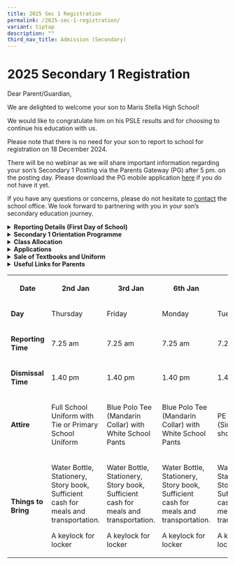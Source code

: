 ```yaml
---
title: 2025 Sec 1 Registration
permalink: /2025-sec-1-registration/
variant: tiptap
description: ""
third_nav_title: Admission (Secondary)
---
```

<h1>2025 Secondary 1 Registration</h1>
<p></p>
<p>Dear Parent/Guardian,</p>
<p>We are delighted to welcome your son to Maris Stella High School!</p>
<p>We would like to congratulate him on his PSLE results and for choosing
to continue his education with us.</p>
<p>Please note that there is no need for your son to report to school for
registration on 18 December 2024.</p>
<p>There will be no webinar as we will share important information regarding
your son’s Secondary 1 Posting via the Parents Gateway (PG) after 5 pm.
on the posting day. Please download the PG mobile application <a href="https://pg.moe.edu.sg/forms/sdf" rel="noopener nofollow" target="_blank">here</a> if
you do not have it yet.</p>
<p>If you have any questions or concerns, please do not hesitate to <a href="https://www.marisstellahigh.moe.edu.sg/about-mshs/contact-us/" rel="noopener nofollow" target="_blank">contact</a> the
school office. We look forward to partnering with you in your son’s secondary
education journey.</p>
<div data-type="detailGroup" class="isomer-accordion-group isomer-accordion isomer-accordion-white">
<details class="isomer-details">
<summary><strong>Reporting Details (First Day of School)</strong>
</summary>
<div data-type="detailsContent" class="isomer-details-content">
<p></p>
<ul data-tight="true" class="tight">
<li>
<p>Sec 1s are strongly encouraged to be in school by 7:15 am. Student Leaders
will be in the school compound to assist Sec 1s and guide them to their
respective classrooms.</p>
</li>
<li>
<p>Morning assembly starts at 7:30 am in the Shaw Hall.</p>
</li>
<li>
<p>Attire: Full school uniform and tie, with predominantly white shoes. Students
are allowed to wear their primary school uniform if they have not purchased
our school uniform in time.</p>
</li>
<li>
<p>There is no vegetarian stall in our canteen. Vegetarians may make special
arrangements with our Chinese and Muslim stalls for vegetable dishes during
recess or lunch.</p>
</li>
</ul>
</div>
</details>
</div>
<div data-type="detailGroup" class="isomer-accordion-group isomer-accordion isomer-accordion-white">
<details class="isomer-details">
<summary><strong>Secondary 1 Orientation Programme</strong>
</summary>
<div data-type="detailsContent" class="isomer-details-content">
<p></p>
<p></p>
<table style="minWidth: 175px">
<colgroup>
<col>
<col>
<col>
<col>
<col>
<col>
<col>
</colgroup>
<tbody>
<tr>
<th rowspan="1" colspan="1">
<p>Date</p>
</th>
<th rowspan="1" colspan="1">
<p>2nd Jan</p>
</th>
<th rowspan="1" colspan="1">
<p>3rd Jan</p>
</th>
<th rowspan="1" colspan="1">
<p>6th Jan</p>
</th>
<th rowspan="1" colspan="1">
<p>7th Jan</p>
</th>
<th rowspan="1" colspan="1">
<p>8th Jan</p>
</th>
<th rowspan="1" colspan="1">
<p>9th Jan</p>
</th>
</tr>
<tr>
<td rowspan="1" colspan="1">
<p><strong>Day</strong>
</p>
</td>
<td rowspan="1" colspan="1">
<p>Thursday</p>
</td>
<td rowspan="1" colspan="1">
<p>Friday</p>
</td>
<td rowspan="1" colspan="1">
<p>Monday</p>
</td>
<td rowspan="1" colspan="1">
<p>Tuesday</p>
</td>
<td rowspan="1" colspan="1">
<p>Wednesday</p>
</td>
<td rowspan="1" colspan="1">
<p>Thursday</p>
</td>
</tr>
<tr>
<td rowspan="1" colspan="1">
<p><strong>Reporting Time</strong>
</p>
</td>
<td rowspan="1" colspan="1">
<p>7.25 am</p>
</td>
<td rowspan="1" colspan="1">
<p>7.25 am</p>
</td>
<td rowspan="1" colspan="1">
<p>7.25 am</p>
</td>
<td rowspan="1" colspan="1">
<p>7.25 am</p>
</td>
<td rowspan="1" colspan="1">
<p>7.25 am</p>
</td>
<td rowspan="1" colspan="1">
<p>7.25 am</p>
</td>
</tr>
<tr>
<td rowspan="1" colspan="1">
<p><strong>Dismissal Time</strong>
</p>
</td>
<td rowspan="1" colspan="1">
<p>1.40 pm</p>
</td>
<td rowspan="1" colspan="1">
<p>1.40 pm</p>
</td>
<td rowspan="1" colspan="1">
<p>1.40 pm</p>
</td>
<td rowspan="1" colspan="1">
<p>1.40 pm</p>
</td>
<td rowspan="1" colspan="1">
<p>5.30 pm</p>
</td>
<td rowspan="1" colspan="1">
<p>1.40 pm</p>
</td>
</tr>
<tr>
<td rowspan="1" colspan="1">
<p><strong>Attire</strong>
</p>
</td>
<td rowspan="1" colspan="1">
<p>Full School Uniform with Tie or Primary School Uniform</p>
</td>
<td rowspan="1" colspan="1">
<p>Blue Polo Tee (Mandarin Collar) with White School Pants</p>
</td>
<td rowspan="1" colspan="1">
<p>Blue Polo Tee (Mandarin Collar) with White School Pants</p>
</td>
<td rowspan="1" colspan="1">
<p>PE Attire (Singlet and shorts)</p>
</td>
<td rowspan="1" colspan="1">
<p>PE Attire (Singlet and shorts)</p>
</td>
<td rowspan="1" colspan="1">
<p>Full School Uniform (bring tie)</p>
</td>
</tr>
<tr>
<td rowspan="1" colspan="1">
<p><strong>Things to Bring</strong>
</p>
</td>
<td rowspan="1" colspan="1">
<p>Water Bottle, Stationery, Story book, Sufficient cash for meals and transportation.</p>
<p></p>
<p>A keylock for locker</p>
</td>
<td rowspan="1" colspan="1">
<p>Water Bottle, Stationery, Story book, Sufficient cash for meals and transportation.</p>
<p></p>
<p>A keylock for locker</p>
</td>
<td rowspan="1" colspan="1">
<p>Water Bottle, Stationery, Story book, Sufficient cash for meals and transportation.</p>
<p></p>
<p>A keylock for locker</p>
</td>
<td rowspan="1" colspan="1">
<p>Water Bottle, Stationery, Story book, Sufficient cash for meals and transportation.</p>
<p></p>
<p>A keylock for locker</p>
</td>
<td rowspan="1" colspan="1">
<p>Water Bottle, Stationery, Story book, Sufficient cash for meals and transportation.</p>
<p></p>
<p>A keylock for locker</p>
</td>
<td rowspan="1" colspan="1">
<p>Pack materials according to the Timetable (will be shared during Orientation).</p>
</td>
</tr>
<tr>
<td rowspan="1" colspan="1">
<p><strong>Key Programmes</strong>
</p>
</td>
<td rowspan="1" colspan="1">
<p>Welcoming, Liturgy, Ice Breakers, Form Teacher Time</p>
</td>
<td rowspan="1" colspan="1">
<p>School Trail, School / Class Identity, Team Bonding Games</p>
</td>
<td rowspan="1" colspan="1">
<p>School Trail, School / Class Identity, Team Bonding Games</p>
</td>
<td rowspan="1" colspan="1">
<p>Class Bonding Games, School Identity, Trust Activity, House Induction
CCA Roadshow</p>
</td>
<td rowspan="1" colspan="1">
<p>Class Bonding Games, School Identity, Trust Activity, House Induction
CCA Roadshow</p>
</td>
<td rowspan="1" colspan="1">
<p>Normal Lessons (until 1 pm)</p>
<p></p>
<p>Preparation for Welcoming Ceremony (1.40 pm to 5.30 pm)</p>
<p></p>
<p>Welcoming Ceremony (5.30 pm to 6.30 pm)</p>
</td>
</tr>
</tbody>
</table>
<p>More details on the programme will be shared with the students in the
first day of school.</p>
</div>
</details>
</div>
<div data-type="detailGroup" class="isomer-accordion-group isomer-accordion isomer-accordion-white">
<details class="isomer-details">
<summary><strong>Class Allocation</strong>
</summary>
<div data-type="detailsContent" class="isomer-details-content">
<p></p>
<p>Parent/guardian will receive a Parents Gateway (PG) notification by 30
December 2024 on the son’s/ward’s class allocation. Please click the "CONTACTS"
tab at the bottom and view the class under your son's/ward’s name.</p>
</div>
</details>
</div>
<div data-type="detailGroup" class="isomer-accordion-group isomer-accordion isomer-accordion-white">
<details class="isomer-details">
<summary><strong>Applications</strong>
</summary>
<div data-type="detailsContent" class="isomer-details-content">
<p></p>
<p><strong><u>Third Language</u></strong>
</p>
<ul data-tight="true" class="tight">
<li>
<p>Successful Application</p>
<ul data-tight="true" class="tight">
<li>
<p>Parents/guardians of successful applicants will be informed by the school
via Parents Gateway (PG) by 20 December 2024.</p>
</li>
<li>
<p>Students must confirm the acceptance of the offer and complete the registration
at MOE Language Centre <a href="https://www.moelc.moe.edu.sg/" rel="noopener nofollow" target="_blank">website</a> from
19 Dec 2024, 9:00 am to 02 Jan 2025, 11:59 pm.</p>
</li>
<li>
<p>More information will be provided to the applicants via Parents Gateway
separately.</p>
</li>
</ul>
</li>
</ul>
<p></p>
<ul data-tight="true" class="tight">
<li>
<p>Unsuccessful Application</p>
<ul data-tight="true" class="tight">
<li>
<p>If you have applied and do not receive any PG notification by 20 Dec,
5:00 pm, it means that your application is unsuccessful.</p>
</li>
<li>
<p><u>No further action</u> is required unless you wish to appeal.</p>
<p></p>
</li>
</ul>
</li>
</ul>
<p>For queries on appeal, please email <a href="mailto:msh@moe.edu.sg" rel="noopener nofollow" target="_blank">us</a>.</p>
<p></p>
<p><strong><u>Art Elective Programme (AEP) and Music Elective Programme (MEP)</u></strong>
</p>
<table style="minWidth: 75px">
<colgroup>
<col>
<col>
<col>
</colgroup>
<tbody>
<tr>
<th rowspan="1" colspan="1">
<p></p>
</th>
<th rowspan="1" colspan="1">
<p>AEP</p>
</th>
<th rowspan="1" colspan="1">
<p>MEP</p>
</th>
</tr>
<tr>
<td rowspan="1" colspan="1">
<p>Commitment</p>
</td>
<td rowspan="1" colspan="1">
<p>4 Years + O-Level Higher Art</p>
</td>
<td rowspan="1" colspan="1">
<p>4 Years + O-Level Higher Music</p>
</td>
</tr>
<tr>
<td rowspan="1" colspan="1">
<p>Requirements</p>
</td>
<td rowspan="1" colspan="1">
<p>Competent at making and presenting your art + pass the selection process</p>
</td>
<td rowspan="1" colspan="1">
<p>Competent in performing and/or creating music + able to play at least
1 instrument + pass the selection process</p>
</td>
</tr>
<tr>
<td rowspan="1" colspan="1">
<p>Centres</p>
</td>
<td rowspan="1" colspan="1">
<p>National Junior College</p>
</td>
<td rowspan="1" colspan="1">
<p>Anglo Chinese School (Independent) &amp; Dunman High School</p>
</td>
</tr>
<tr>
<td rowspan="1" colspan="1">
<p>Online application (opens from 02 January to 15 January 2025)</p>
</td>
<td rowspan="1" colspan="1">
<p><a href="https://moe.gov.sg/aep" rel="noopener noreferrer nofollow" target="_blank">https://moe.gov.sg/aep</a>
</p>
</td>
<td rowspan="1" colspan="1">
<p><a href="https://moe.gov.sg/mep" rel="noopener noreferrer nofollow" target="_blank">https://moe.gov.sg/mep</a>
</p>
</td>
</tr>
<tr>
<td rowspan="1" colspan="1">
<p>Interested students can contact teacher-in-charge:</p>
</td>
<td rowspan="1" colspan="1">
<p>Mrs Sylvia Roche <a href="mailto:sylvia_goh@schools.gov.sg" rel="noopener noreferrer nofollow" target="_blank">sylvia_goh@schools.gov.sg</a>
</p>
</td>
<td rowspan="1" colspan="1">
<p>Mr Jeremy Fernandez <a href="fernandez_jeremy_joel@schools.gov.sg" rel="noopener nofollow" target="_blank">fernandez_jeremy_joel@schools.gov.sg</a>
</p>
</td>
</tr>
</tbody>
</table>
<p></p>
<p><strong><u>Financial Assistance Scheme (FAS)</u></strong>
</p>
<ul data-tight="true" class="tight">
<li>
<p>If you have applied for FAS through the primary school of your son and
received approval letter, please scan and email the copy to <a href="mailto:msh@moe.edu.sg" rel="noopener nofollow" target="_blank">us</a>.</p>
</li>
<li>
<p>If you have applied but yet to receive approval or would like to apply
now, please drop us an <a href="mailto:msh@moe.edu.sg" rel="noopener nofollow" target="_blank">email</a> and
we will send you the form to complete.</p>
<p></p>
</li>
</ul>
<p><strong><u>Secondary level School Smart Card (SSC)</u></strong>
</p>
<ul data-tight="true" class="tight">
<li>
<p>All students entering Secondary One in January 2025 will be issued a new
Secondary level School Smart Card (SSC).</p>
</li>
<li>
<p>In the meantime, students can continue to use their Primary level SSCs
for concessionary travel until end April 2025.</p>
</li>
<li>
<p>Students can still use the monthly Concession Pass on their Primary level
SSCs, but they would need to purchase the monthly Concession Pass for Secondary
School students.</p>
</li>
</ul>
<p></p>
<p><strong><u>Personal Learning Device (PLD)</u></strong>
</p>
<ul data-tight="true" class="tight">
<li>
<p>From 2021, all secondary school students are required to get a personal
learning device (PLD) for their learning.</p>
</li>
<li>
<p>We will provide more detailed information e.g. model, pricing and subsidy
during the level briefing on Thursday, 09 Jan 2025.</p>
</li>
</ul>
<p></p>
<p><strong><u>Parent Support Group (PSG)</u></strong>
</p>
<p>Click <a href="https://www.marisstellahigh.moe.edu.sg/about-mshs/our-partners/parent-support-group/" rel="noopener nofollow" target="_blank">here</a> for
more information.</p>
</div>
</details>
</div>
<div data-type="detailGroup" class="isomer-accordion-group isomer-accordion isomer-accordion-white">
<details class="isomer-details">
<summary><strong>Sale of Textbooks and Uniform</strong>
</summary>
<div data-type="detailsContent" class="isomer-details-content">
<h4></h4>
<p>Our school’s books supplier is&nbsp;<strong>Pacific Bookstores Pte Ltd </strong>and<strong> </strong>uniform
supplier is <strong>Shanghai School Uniform</strong>.</p>
<p>For textbook and uniform purchase information, please click <a href="/admission/secondary/admission/textbooks-n-uniform/" rel="noopener nofollow" target="_blank">here</a>.</p>
<p></p>
</div>
</details>
</div>
<div data-type="detailGroup" class="isomer-accordion-group isomer-accordion isomer-accordion-white">
<details class="isomer-details">
<summary><strong>Useful Links for Parents</strong>
</summary>
<div data-type="detailsContent" class="isomer-details-content">
<h4></h4>
<ol data-tight="true" class="tight">
<li>
<p><a href="https://www.moe.gov.sg/secondary/transition-to-secondary" rel="noopener nofollow" target="_blank">Supporting your child in transition to secondary school</a>
</p>
</li>
<li>
<p><a href="https://www.marisstellahigh.moe.edu.sg/rebuilding/" rel="noopener nofollow" target="_blank">MSHS Rebuilding</a>
</p>
</li>
<li>
<p><a href="https://www.marisstellahigh.moe.edu.sg/admission/faqs/" rel="noopener nofollow" target="_blank">FAQs</a>
</p>
</li>
<li>
<p><a href="https://www.marisstellahigh.moe.edu.sg/about-mshs/contact-us/" rel="noopener nofollow" target="_blank">Contact Details (for enquiries)</a>
</p>
</li>
</ol>
<p></p>
</div>
</details>
</div>
<table style="minWidth: 175px">
<colgroup>
<col>
<col>
<col>
<col>
<col>
<col>
<col>
</colgroup>
<tbody>
<tr>
<th rowspan="1" colspan="1">
<p>Date</p>
</th>
<th rowspan="1" colspan="1">
<p>2nd Jan</p>
</th>
<th rowspan="1" colspan="1">
<p>3rd Jan</p>
</th>
<th rowspan="1" colspan="1">
<p>6th Jan</p>
</th>
<th rowspan="1" colspan="1">
<p>7th Jan</p>
</th>
<th rowspan="1" colspan="1">
<p>8th Jan</p>
</th>
<th rowspan="1" colspan="1">
<p>9th Jan</p>
</th>
</tr>
<tr>
<td rowspan="1" colspan="1">
<p><strong>Day</strong>
</p>
</td>
<td rowspan="1" colspan="1">
<p>Thursday</p>
</td>
<td rowspan="1" colspan="1">
<p>Friday</p>
</td>
<td rowspan="1" colspan="1">
<p>Monday</p>
</td>
<td rowspan="1" colspan="1">
<p>Tuesday</p>
</td>
<td rowspan="1" colspan="1">
<p>Wednesday</p>
</td>
<td rowspan="1" colspan="1">
<p>Thursday</p>
</td>
</tr>
<tr>
<td rowspan="1" colspan="1">
<p><strong>Reporting Time</strong>
</p>
</td>
<td rowspan="1" colspan="1">
<p>7.25 am</p>
</td>
<td rowspan="1" colspan="1">
<p>7.25 am</p>
</td>
<td rowspan="1" colspan="1">
<p>7.25 am</p>
</td>
<td rowspan="1" colspan="1">
<p>7.25 am</p>
</td>
<td rowspan="1" colspan="1">
<p>7.25 am</p>
</td>
<td rowspan="1" colspan="1">
<p>7.25 am</p>
</td>
</tr>
<tr>
<td rowspan="1" colspan="1">
<p><strong>Dismissal Time</strong>
</p>
</td>
<td rowspan="1" colspan="1">
<p>1.40 pm</p>
</td>
<td rowspan="1" colspan="1">
<p>1.40 pm</p>
</td>
<td rowspan="1" colspan="1">
<p>1.40 pm</p>
</td>
<td rowspan="1" colspan="1">
<p>1.40 pm</p>
</td>
<td rowspan="1" colspan="1">
<p>5.30 pm</p>
</td>
<td rowspan="1" colspan="1">
<p>1.40 pm</p>
</td>
</tr>
<tr>
<td rowspan="1" colspan="1">
<p><strong>Attire</strong>
</p>
</td>
<td rowspan="1" colspan="1">
<p>Full School Uniform with Tie or Primary School Uniform</p>
</td>
<td rowspan="1" colspan="1">
<p>Blue Polo Tee (Mandarin Collar) with White School Pants</p>
</td>
<td rowspan="1" colspan="1">
<p>Blue Polo Tee (Mandarin Collar) with White School Pants</p>
</td>
<td rowspan="1" colspan="1">
<p>PE Attire (Singlet and shorts)</p>
</td>
<td rowspan="1" colspan="1">
<p>PE Attire (Singlet and shorts)</p>
</td>
<td rowspan="1" colspan="1">
<p>Full School Uniform (bring tie)</p>
</td>
</tr>
<tr>
<td rowspan="1" colspan="1">
<p><strong>Things to Bring</strong>
</p>
</td>
<td rowspan="1" colspan="1">
<p>Water Bottle, Stationery, Story book, Sufficient cash for meals and transportation.</p>
<p></p>
<p>A keylock for locker</p>
</td>
<td rowspan="1" colspan="1">
<p>Water Bottle, Stationery, Story book, Sufficient cash for meals and transportation.</p>
<p></p>
<p>A keylock for locker</p>
</td>
<td rowspan="1" colspan="1">
<p>Water Bottle, Stationery, Story book, Sufficient cash for meals and transportation.</p>
<p></p>
<p>A keylock for locker</p>
</td>
<td rowspan="1" colspan="1">
<p>Water Bottle, Stationery, Story book, Sufficient cash for meals and transportation.</p>
<p></p>
<p>A keylock for locker</p>
</td>
<td rowspan="1" colspan="1">
<p>Water Bottle, Stationery, Story book, Sufficient cash for meals and transportation.</p>
<p></p>
<p>A keylock for locker</p>
</td>
<td rowspan="1" colspan="1">
<p>Pack materials according to the Timetable (will be shared during Orientation).</p>
</td>
</tr>
</tbody>
</table>
<p></p>